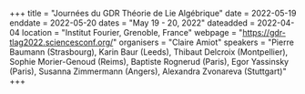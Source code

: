 +++
title = "Journées du GDR Théorie de Lie Algébrique"
date = 2022-05-19
enddate = 2022-05-20
dates = "May 19 - 20, 2022"
dateadded = 2022-04-04
location = "Institut Fourier, Grenoble, France"
webpage = "https://gdr-tlag2022.sciencesconf.org/"
organisers = "Claire Amiot"
speakers = "Pierre Baumann (Strasbourg), Karin Baur (Leeds), Thibaut Delcroix (Montpellier), Sophie Morier-Genoud (Reims), Baptiste Rognerud (Paris), Egor Yassinsky (Paris), Susanna Zimmermann (Angers), Alexandra Zvonareva (Stuttgart)"
+++

